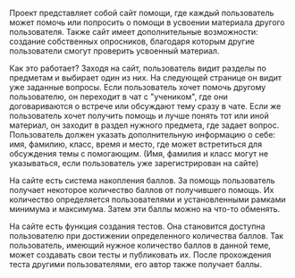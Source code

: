 Проект представляет собой сайт помощи, где каждый пользователь может помочь или попросить о помощи в усвоении материала другого пользователя. Также сайт имеет дополнительные возможности: создание собственных опросников, благодаря которым другие пользователи смогут проверить усвоенный материал.

Как это работает? Заходя на сайт, пользователь видит разделы по предметам и выбирает один из них. На следующей странице он видит уже заданные вопросы. Если пользователь хочет помочь другому пользователю, он переходит в чат с "учеником", где они договариваются о встрече или обсуждают тему сразу в чате. Если же пользователь хочет получить помощь и лучше понять тот или иной материал, он заходит в раздел нужного предмета, где задает вопрос. Пользователь должен указать дополнительную информацию о себе: имя, фамилию, класс, время и место, где может встретиться для обсуждения темы с помогающим. (Имя, фамилия и класс могут не указываться, если пользователь уже зарегистрирован на сайте)

На сайте есть система накопления баллов. За помощь пользователь получает некоторое количество баллов от получившего помощь. Их количество определяется пользователями и установленными рамками минимума и максимума. Затем эти баллы можно на что-то обменять.

На сайте есть функция создания тестов. Она становится доступна пользователю при достижении определенного количества баллов. Так пользователь, имеющий нужное количество баллов в данной теме, может создавать свои тесты и публиковать их. После прохождения теста другими пользователями, его автор также получает баллы.
